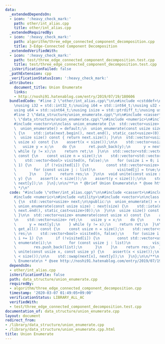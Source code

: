 ```yaml
---
data:
  _extendedDependsOn:
  - icon: ':heavy_check_mark:'
    path: other/int_alias.cpp
    title: other/int_alias.cpp
  _extendedRequiredBy:
  - icon: ':heavy_check_mark:'
    path: algorithm/three_edge_connected_component_decomposition.cpp
    title: 3-Edge-Connected Component Decomposition
  _extendedVerifiedWith:
  - icon: ':heavy_check_mark:'
    path: test/three_edge_connected_component_decomposition.test.cpp
    title: test/three_edge_connected_component_decomposition.test.cpp
  _isVerificationFailed: false
  _pathExtension: cpp
  _verificationStatusIcon: ':heavy_check_mark:'
  attributes:
    document_title: Union Enumerate
    links:
    - http://noshi91.hatenablog.com/entry/2019/07/19/180606
  bundledCode: "#line 2 \"other/int_alias.cpp\"\n\n#include <cstddef>\n#include <cstdint>\n\
    \nusing i32 = std::int32_t;\nusing i64 = std::int64_t;\nusing u32 = std::uint32_t;\n\
    using u64 = std::uint64_t;\nusing isize = std::ptrdiff_t;\nusing usize = std::size_t;\n\
    #line 2 \"data_structure/union_enumerate.cpp\"\n\n#include <cassert>\n#line 5\
    \ \"data_structure/union_enumerate.cpp\"\n#include <numeric>\n#include <utility>\n\
    #include <vector>\n\nclass union_enumerate {\n  std::vector<usize> next;\n\npublic:\n\
    \  union_enumerate() = default;\n  union_enumerate(const usize size) : next(size)\
    \ {\n    std::iota(next.begin(), next.end(), static_cast<usize>(0));\n  }\n\n\
    \  usize size() const { return next.size(); }\n\n  std::vector<usize> enumerate(const\
    \ usize x) const {\n    assert(x < size());\n\n    std::vector<usize> ret;\n \
    \   usize y = x;\n    do {\n      ret.push_back(y);\n      y = next[y];\n    }\
    \ while (y != x);\n    return ret;\n  }\n\n  std::vector<std::vector<usize>> get_all()\
    \ const {\n    const usize n = size();\n    std::vector<std::vector<usize>> res;\n\
    \    std::vector<bool> visited(n, false);\n    for (usize i = 0; i != n; i +=\
    \ 1) {\n      if (!visited[i]) {\n        const std::vector<usize> list = enumerate(i);\n\
    \        for (const usize j : list)\n          visited[j] = true;\n        res.push_back(list);\n\
    \      }\n    }\n    return res;\n  }\n\n  void unite(const usize x, const usize\
    \ y) {\n    assert(x < size());\n    assert(y < size());\n\n    std::swap(next[x],\
    \ next[y]);\n  }\n};\n\n/**\n * @brief Union Enumerate\n * @see http://noshi91.hatenablog.com/entry/2019/07/19/180606\n\
    \ */\n"
  code: "#include \"other/int_alias.cpp\"\n\n#include <cassert>\n#include <cstddef>\n\
    #include <numeric>\n#include <utility>\n#include <vector>\n\nclass union_enumerate\
    \ {\n  std::vector<usize> next;\n\npublic:\n  union_enumerate() = default;\n \
    \ union_enumerate(const usize size) : next(size) {\n    std::iota(next.begin(),\
    \ next.end(), static_cast<usize>(0));\n  }\n\n  usize size() const { return next.size();\
    \ }\n\n  std::vector<usize> enumerate(const usize x) const {\n    assert(x < size());\n\
    \n    std::vector<usize> ret;\n    usize y = x;\n    do {\n      ret.push_back(y);\n\
    \      y = next[y];\n    } while (y != x);\n    return ret;\n  }\n\n  std::vector<std::vector<usize>>\
    \ get_all() const {\n    const usize n = size();\n    std::vector<std::vector<usize>>\
    \ res;\n    std::vector<bool> visited(n, false);\n    for (usize i = 0; i != n;\
    \ i += 1) {\n      if (!visited[i]) {\n        const std::vector<usize> list =\
    \ enumerate(i);\n        for (const usize j : list)\n          visited[j] = true;\n\
    \        res.push_back(list);\n      }\n    }\n    return res;\n  }\n\n  void\
    \ unite(const usize x, const usize y) {\n    assert(x < size());\n    assert(y\
    \ < size());\n\n    std::swap(next[x], next[y]);\n  }\n};\n\n/**\n * @brief Union\
    \ Enumerate\n * @see http://noshi91.hatenablog.com/entry/2019/07/19/180606\n */\n"
  dependsOn:
  - other/int_alias.cpp
  isVerificationFile: false
  path: data_structure/union_enumerate.cpp
  requiredBy:
  - algorithm/three_edge_connected_component_decomposition.cpp
  timestamp: '2020-03-07 01:49:05+09:00'
  verificationStatus: LIBRARY_ALL_AC
  verifiedWith:
  - test/three_edge_connected_component_decomposition.test.cpp
documentation_of: data_structure/union_enumerate.cpp
layout: document
redirect_from:
- /library/data_structure/union_enumerate.cpp
- /library/data_structure/union_enumerate.cpp.html
title: Union Enumerate
---
```

